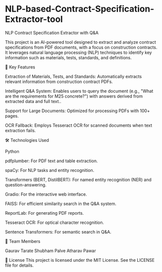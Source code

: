 # NLP-based-Contract-Specification-Extractor-tool

NLP Contract Specification Extractor with Q&A

This project is an AI-powered tool designed to extract and analyze contract specifications from PDF documents, with a focus on construction contracts. It leverages natural language processing (NLP) techniques to identify key information such as materials, tests, standards, and definitions. 

🌟 Key Features

Extraction of Materials, Tests, and Standards: Automatically extracts relevant information from construction contract PDFs.

Intelligent Q&A System: Enables users to query the document (e.g., "What are the requirements for M25 concrete?") with answers derived from extracted data and full text..

Support for Large Documents: Optimized for processing PDFs with 100+ pages.

OCR Fallback: Employs Tesseract OCR for scanned documents when text extraction fails.


🛠️ Technologies Used

Python

pdfplumber: For PDF text and table extraction.

spaCy: For NLP tasks and entity recognition.

Transformers (BERT, DistilBERT): For named entity recognition (NER) and question-answering.

Gradio: For the interactive web interface.

FAISS: For efficient similarity search in the Q&A system.

ReportLab: For generating PDF reports.

Tesseract OCR: For optical character recognition.

Sentence Transformers: For semantic search in Q&A.


👥 Team Members

Gaurav Tarate 
Shubham Palve
Atharav Pawar


📄 License
This project is licensed under the MIT License. See the LICENSE file for details.
